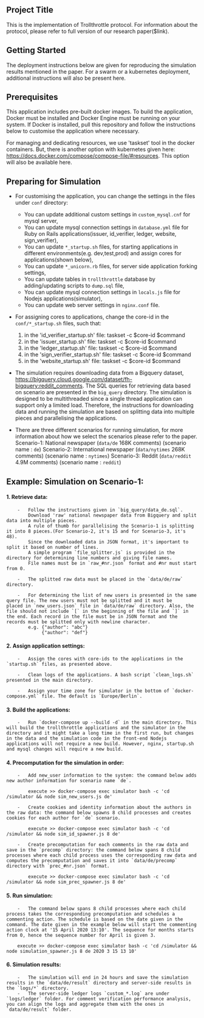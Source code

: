<h2>Project Title</h2>

This is the implementation of Trollthrottle protocol. For information about the protocol, please refer to full version of our research paper($link).

<h2>Getting Started</h2>

The deployment instructions below are given for reproducing the simulation results mentioned in the paper. For a swarm or a kubernetes deployment, additional instructions will also be present here.

<h2>Prerequisites</h2>

This application includes pre-built docker images. To build the application, Docker must be installed and Docker Engine must be running on your system. If Docker is installed, pull this repository and follow the instructions below to customise the application where necessary.


For managing and dedicating resources, we use 'taskset' tool in the docker containers. But, there is another option with kubernetes given here: https://docs.docker.com/compose/compose-file/#resources. This option will also be available here.

<h2>Preparing for Simulation</h2>

*	For customising the application, you can change the settings in the files under `conf` directory:
	-	You can update additional custom settings in `custom_mysql.cnf` for mysql server,
	-	You can update mysql connection settings in `database.yml` file for Ruby on Rails applications(issuer, id_verifier, ledger, website, sign_verifier),
	-	You can update `*_startup.sh` files, for starting applications in different environments(e.g. dev,test,prod) and assign cores for applications(shown below),
	-	You can update `*_unicorn.rb` files, for server side application forking settings,
	-	You can update tables in `trollthrottle` database by adding/updating scripts to `dump.sql` file,
	-	You can update mysql connection settings in `locals.js` file for Nodejs applications(simulator),
	-	You can update web server settings in `nginx.conf` file.

*	For assigning cores to applications, change the core-id in the `conf/*_startup.sh` files,
such that:
	1.	in the 'id_verifier_startup.sh' file:
		taskset -c $core-id $command
	2.	in the 'issuer_startup.sh' file:
		taskset -c $core-id $command
	3.	in the 'ledger_startup.sh' file:
		taskset -c $core-id $command
	4.	in the 'sign_verifier_startup.sh' file:
		taskset -c $core-id $command
	5.	in the 'website_startup.sh' file:
		taskset -c $core-id $command

*	The simulation requires downloading data from a Bigquery dataset, https://bigquery.cloud.google.com/dataset/fh-bigquery:reddit_comments.
	The SQL queries for retrieving data based on scenario are presented in the `big_query` directory. The simulation is designed to be multithreaded since a single thread application can support only a limited load.
	Therefore, the instructions for downloading data and running the simulation are based on splitting data into multiple pieces and parallelising the applications. 

*	There are three different scenarios for running simulation, for more information about how we select the scenarios please refer to the paper.
	Scenario-1: National newspaper (`data/de` 168K comments) (scenario name : `de`)
	Scenario-2: International newspaper (`data/nytimes` 268K comments) (scenario name : `nytimes`)
	Scenario-3: Reddit (`data/reddit` 4.9M comments) (scenario name : `reddit`)

<h2>	Example: Simulation on Scenario-1:</h2>

<h4>	1.	Retrieve data:</h4>

		-	Follow the instructions given in `big_query/data_de.sql`. 
			Download 'raw' national newspaper data from Bigquery and split data into multiple pieces.
			A rule of thumb for parallelising the Scenario-1 is splitting it into 8 pieces.(For Scenario-2, it's 15 and for Scenario-3, it's 48).
			Since the downloaded data in JSON format, it's important to split it based on number of lines.
			A simple program `file_splitter.js` is provided in the directory for determining line numbers and giving file names.
			File names must be in `raw_#nr.json` format and #nr must start from 0.

		-	The splitted raw data must be placed in the `data/de/raw` directory.

		-	For determining the list of new users is presented in the same query file. The new users must not be splitted and it must be 		placed in `new_users.json` file in `data/de/raw` directory. Also, the file should not include `[` in the beginning of the file and `]` in the end. Each record in the file must be in JSON format and the records must be splitted only with newline character. 
			e.g. {"author": "abc"}
				 {"author": "def"}


<h4>	2.	Assign application settings:</h4>
	
		-	Assign the cores with core-ids to the applications in the `startup.sh` files, as presented above.

		-	Clean logs of the applications. A bash script `clean_logs.sh` presented in the main directory.

		-	Assign your time zone for simulator in the bottom of `docker-compose.yml` file. The default is `Europe/Berlin`.

<h4>	3.	Build the applications:</h4>

		-	Run `docker-compose up --build -d` in the main directory. This will build the trollthrottle applications and the simulator in the directory and it might take a long time in the first run, but changes in the data and the simulation code in the front-end Nodejs applications will not require a new build. However, nginx, startup.sh and mysql changes will require a new build. 

<h4>	4.	Precomputation for the simulation in order:</h4>

		-	Add new_user information to the system: the command below adds new author information for scenario name `de`.

			execute >> docker-compose exec simulator bash -c 'cd /simulator && node sim_new_users.js de'

		-	Create cookies and identity information about the authors in the raw data: the command below spawns 8 child processes and creates cookies for each author for `de` scenario.

			execute >> docker-compose exec simulator bash -c 'cd /simulator && node sim_id_spawner.js 8 de'

		-	Create precomputation for each comments in the raw data and save in the `precomp` directory: the command below spans 8 child processes where each child process uses the corresponding raw data and computes the precomputation and saves it into `data/de/precomp` directory with `prec_#nr.json` format.

			execute >> docker-compose exec simulator bash -c 'cd /simulator && node sim_prec_spawner.js 8 de'

<h4>	5.	Run simulation:</h4>

		-	The command below spans 8 child processes where each child process takes the corresponding precomputation and schedules a commenting action. The schedule is based on the date given in the command. The date given in the example below will start the commenting action clock at '15 April 2020 13:10'. The sequence for months starts from 0, hence the sequence number for April is given 3. 

		execute >> docker-compose exec simulator bash -c 'cd /simulator && node simulation_spawner.js 8 de 2020 3 15 13 10'

<h4>	6.	Simulation results:</h4>

		-	The simulation will end in 24 hours and save the simulation results in the `data/de/result` directory and server-side results in the `logs/*` directory.
		-	The server-side ledger logs `custom_*.log` are under `logs/ledger` folder. For comment verification performance analysis, you can align the logs and aggregate them with the ones in `data/de/result` folder.
 


